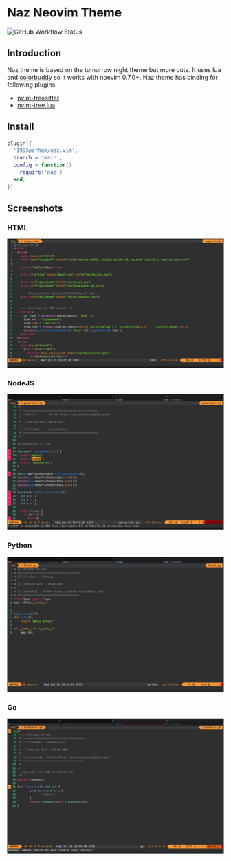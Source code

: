 # Naz Neovim Theme

![GitHub Workflow Status](https://img.shields.io/github/actions/workflow/status/1995parham/naz.vim/lint.yaml?label=ci&logo=github&style=flat-square&branch=main)

## Introduction

Naz theme is based on the tomorrow night theme but more cute.
It uses lua and [colorbuddy](https://github.com/tjdevries/colorbuddy.nvim) so it works with noevim 0.7.0+.
Naz theme has binding for following plugins:

- [nvim-treesitter](https://github.com/nvim-treesitter/nvim-treesitter)
- [nvim-tree.lua](https://github.com/kyazdani42/nvim-tree.lua)

## Install

```lua
plugin({
  '1995parham/naz.vim',
  branch = 'main',
  config = function()
    require('naz')
  end,
})
```

## Screenshots

### HTML

![html sample](screenshots/html.png)

### NodeJS

![nodejs sample](screenshots/nodejs.png)

### Python

![python sample](screenshots/python.png)

### Go

![python sample](screenshots/go.png)
